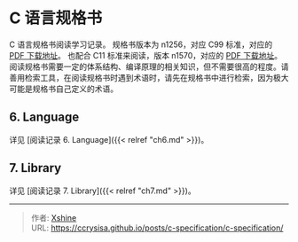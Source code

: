 # C 语言规格书


C 语言规格书阅读学习记录。
规格书版本为 n1256，对应 C99 标准，对应的 [PDF 下载地址](https://www.open-std.org/jtc1/sc22/wg14/www/docs/n1256.pdf)。
也配合 C11 标准来阅读，版本 n1570，对应的 [PDF 下载地址](http://www.open-std.org/jtc1/sc22/WG14/www/docs/n1570.pdf)。
阅读规格书需要一定的体系结构、编译原理的相关知识，但不需要很高的程度。请善用检索工具，在阅读规格书时遇到术语时，请先在规格书中进行检索，因为极大可能是规格书自己定义的术语。

<!--more-->

## 6. Language

详见 [阅读记录 6. Language]({{< relref "ch6.md" >}})。

## 7. Library

详见 [阅读记录 7. Library]({{< relref "ch7.md" >}})。


---

> 作者: [Xshine](https://github.com/ccrysisa)  
> URL: https://ccrysisa.github.io/posts/c-specification/c-specification/  


